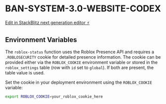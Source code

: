 # BAN-SYSTEM-3.0-WEBSITE-CODEX

[Edit in StackBlitz next generation editor ⚡️](https://stackblitz.com/~/github.com/TheRacBW/BAN-SYSTEM-3.0-WEBSITE-CODEX)

## Environment Variables

The `roblox-status` function uses the Roblox Presence API and requires a `.ROBLOSECURITY` cookie for detailed presence information. The cookie can be provided either via the `ROBLOX_COOKIE` environment variable or stored in the `roblox_settings` table (row with `id` set to `global`). If both are present, the table value is used.

Set the cookie in your deployment environment using the `ROBLOX_COOKIE` variable:

```bash
export ROBLOX_COOKIE=your_roblox_cookie_here
```
